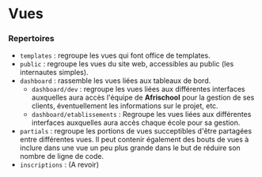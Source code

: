 # Vues
### Repertoires
- `templates` : regroupe les vues qui font office de templates.
- `public` : regroupe les vues du site web, accessibles au public (les internautes simples).
- `dashboard` : rassemble les vues liées aux tableaux de bord.
  - `dashboard/dev` : regroupe les vues liées aux différentes interfaces auxquelles aura accès l'équipe de **Afrischool** pour la gestion de ses clients, éventuellement les informations sur le projet, etc.
  - `dashboard/etablissements` : Regroupe les vues liées aux différentes interfaces auxquelles aura accès chaque école pour sa gestion.
- `partials` : regroupe les portions de vues succeptibles d'être partagées entre différentes vues. Il peut contenir également des bouts de vues à inclure dans une vue un peu plus grande dans le but de réduire son nombre de ligne de code.
- `inscriptions` : (A revoir)